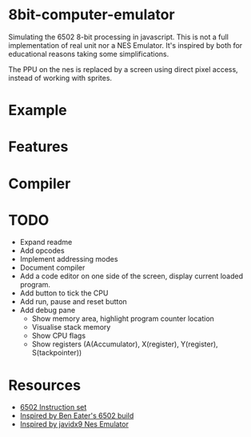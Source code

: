 # 8bit-computer-emulator

Simulating the 6502 8-bit processing in javascript.
This is not a full implementation of real unit nor a NES Emulator. It's inspired by both for educational reasons taking some simplifications.

The PPU on the nes is replaced by a screen using direct pixel access, instead of working with sprites.

# Example

# Features

# Compiler

# TODO

* Expand readme
* Add opcodes
* Implement addressing modes
* Document compiler
* Add a code editor on one side of the screen, display current loaded program.
* Add button to tick the CPU
* Add run, pause and reset button
* Add debug pane 
  * Show memory area, highlight program counter location
  * Visualise stack memory
  * Show CPU flags
  * Show registers (A(Accumulator), X(register), Y(register), S(tackpointer))

# Resources

* [6502 Instruction set](https://www.masswerk.at/6502/6502_instruction_set.html)
* [Inspired by Ben Eater's 6502 build](https://eater.net/6502)
* [Inspired by javidx9 Nes Emulator](https://www.youtube.com/watch?v=F8kx56OZQhg)
